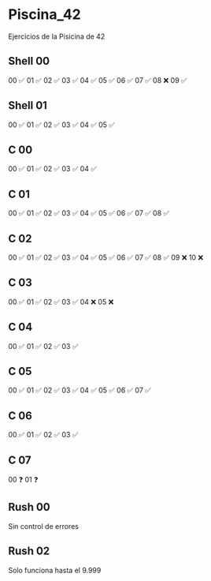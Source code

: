 # Piscina_42
Ejercicios de la Pisicina de 42

## Shell 00
00  ✅
01  ✅
02  ✅
03  ✅
04  ✅
05  ✅
06  ✅
07  ✅
08  ❌
09  ✅
## Shell 01
00  ✅
01  ✅
02  ✅
03  ✅
04  ✅
05  ✅
## C 00
00  ✅
01  ✅
02  ✅
03  ✅
04  ✅
## C 01
00  ✅
01  ✅
02  ✅
03  ✅
04  ✅
05  ✅
06  ✅
07  ✅
08  ✅
## C 02
00  ✅
01  ✅
02  ✅
03  ✅
04  ✅
05  ✅
06  ✅
07  ✅
08  ✅
09  ❌
10  ❌
## C 03
00  ✅
01  ✅
02  ✅
03  ✅
04  ❌
05  ❌
## C 04
00  ✅
01  ✅
02  ✅
03  ✅
## C 05
00  ✅
01  ✅
02  ✅
03  ✅
04  ✅
05  ✅
06  ✅
07  ✅
## C 06
00  ✅
01  ✅
02  ✅
03  ✅
## C 07
00  ❓
01  ❓
## Rush 00
Sin control de errores
## Rush 02
Solo funciona hasta el 9.999
